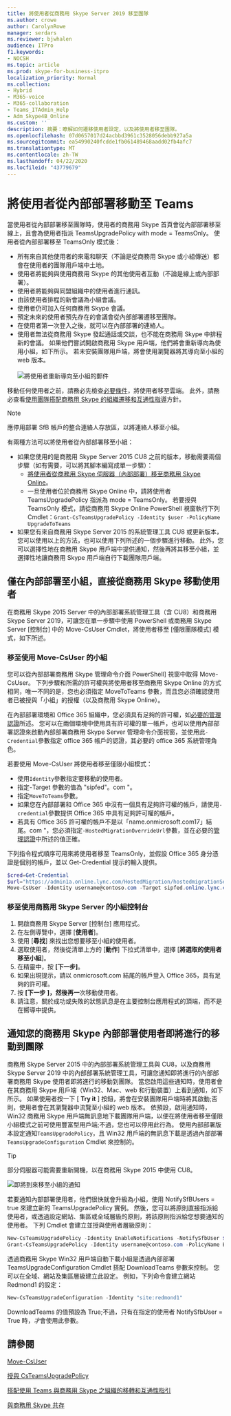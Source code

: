 ```yaml
---
title: 將使用者從商務用 Skype Server 2019 移至團隊
ms.author: crowe
author: CarolynRowe
manager: serdars
ms.reviewer: bjwhalen
audience: ITPro
f1.keywords:
- NOCSH
ms.topic: article
ms.prod: skype-for-business-itpro
localization_priority: Normal
ms.collection:
- Hybrid
- M365-voice
- M365-collaboration
- Teams_ITAdmin_Help
- Adm_Skype4B_Online
ms.custom: ''
description: 摘要：瞭解如何遷移使用者設定，以及將使用者移至團隊。
ms.openlocfilehash: 07d0657017d24acbbd3961c3528056debb927a5a
ms.sourcegitcommit: ea54990240fcdde1fb061489468aadd02fb4afc7
ms.translationtype: MT
ms.contentlocale: zh-TW
ms.lasthandoff: 04/22/2020
ms.locfileid: "43779679"
---
```

# <a name="move-users-from-on-premises-to-teams"></a>將使用者從內部部署移動至 Teams

當使用者從內部部署移至團隊時，使用者的商務用 Skype 首頁會從內部部署移至線上，且會為使用者指派 TeamsUpgradePolicy with mode = TeamsOnly。  使用者從內部部署移至 TeamsOnly 模式後：

- 所有來自其他使用者的來電和聊天（不論是從商務用 Skype 或小組傳送）都會在使用者的團隊用戶端中土地。
- 使用者將能夠與使用商務用 Skype 的其他使用者互動（不論是線上或內部部署）。
- 使用者將能夠與同盟組織中的使用者進行通訊。
- 由該使用者排程的新會議為小組會議。
- 使用者仍可加入任何商務用 Skype 會議。
- 預定未來的使用者預先存在的會議會從內部部署遷移至團隊。
- 在使用者第一次登入之後，就可以在內部部署的連絡人。
- 使用者無法從商務用 Skype 發起通話或交談，也不能在商務用 Skype 中排程新的會議。 如果他們嘗試開啟商務用 Skype 用戶端，他們將會重新導向為使用小組，如下所示。 若未安裝團隊用戶端，將會使用瀏覽器將其導向至小組的 web 版本。<br><br>
    ![將使用者重新導向至小組的郵件](../media/go-to-teams-page.png)

移動任何使用者之前，請務必先檢查[必要條件](move-users-between-on-premises-and-cloud.md#prerequisites)，將使用者移至雲端。 此外，請務必查看[使用團隊搭配商務用 Skype 的組織遷移和互通性指導](/microsoftteams/migration-interop-guidance-for-teams-with-skype)方針。


> [!NOTE]
> 應停用部署 SfB 帳戶的整合連絡人存放區，以將連絡人移至小組。


有兩種方法可以將使用者從內部部署移至小組：

- 如果您使用的是商務用 Skype Server 2015 CU8 之前的版本，移動需要兩個步驟（如有需要，可以將其腳本編寫成單一步驟）：
  - [將使用者從商務用 Skype 伺服器（內部部署）移至商務用 Skype Online](move-users-from-on-premises-to-skype-for-business-online.md)。
  - 一旦使用者位於商務用 Skype Online 中，請將使用者 TeamsUpgradePolicy 指派為 mode = TeamsOnly。 若要授與 TeamsOnly 模式，請從商務用 Skype Online PowerShell 視窗執行下列 Cmdlet：`Grant-CsTeamsUpgradePolicy -Identity $user -PolicyName UpgradeToTeams`
- 如果您有來自商務用 Skype Server 2015 的系統管理工具 CU8 或更新版本，您可以使用以上的方法，也可以使用下列所述的一個步驟進行移動。 此外，您可以選擇性地在商務用 Skype 用戶端中提供通知，然後再將其移至小組，並選擇性地讓商務用 Skype 用戶端自行下載團隊用戶端。

## <a name="move-a-user-directly-from-skype-for-business-on-premises-to-teams-only"></a>僅在內部部署至小組，直接從商務用 Skype 移動使用者

在商務用 Skype 2015 Server 中的內部部署系統管理工具（含 CU8）和商務用 Skype Server 2019，可讓您在單一步驟中使用 PowerShell 或商務用 Skype Server [控制台] 中的 Move-CsUser Cmdlet，將使用者移至 [僅限團隊模式] 模式，如下所述。

### <a name="move-to-teams-using-move-csuser"></a>移至使用 Move-CsUser 的小組

您可以從內部部署商務用 Skype 管理命令介面 PowerShell] 視窗中取得 Move-CsUser。 下列步驟和所需的許可權與將使用者移至商務用 Skype Online 的方式相同，唯一不同的是，您也必須指定 MoveToTeams 參數，而且您必須確認使用者已被授與「小組」的授權（以及商務用 Skype Online）。

在內部部署環境和 Office 365 組織中，您必須具有足夠的許可權，如[必要的管理認證](move-users-between-on-premises-and-cloud.md#required-administrative-credentials)所述。 您可以在兩個環境中使用具有許可權的單一帳戶，也可以使用內部部署認證來啟動內部部署商務用 Skype Server 管理命令介面視窗，並使用此`-Credential`參數指定 office 365 帳戶的認證，其必要的 office 365 系統管理角色。

若要使用 Move-CsUser 將使用者移至僅限小組模式：

- 使用`Identity`參數指定要移動的使用者。
- 指定-Target 參數的值為 "sipfed"。<span>com "。
- 指定`MoveToTeams`參數。
- 如果您在內部部署和 Office 365 中沒有一個具有足夠許可權的帳戶，請使用`-credential`參數提供 Office 365 中具有足夠許可權的帳戶。
- 若具有 Office 365 許可權的帳戶不是以「name.onmicrosoft.com17」結尾。<span>com "，您必須指定`-HostedMigrationOverrideUrl`參數，並在必要的[管理認證](move-users-between-on-premises-and-cloud.md#required-administrative-credentials)中所述的值正確。

下列指令程式順序可用來將使用者移至 TeamsOnly，並假設 Office 365 身分憑證是個別的帳戶，並以 Get-Credential 提示的輸入提供。

  ```powershell
  $cred=Get-Credential
  $url="https://admin1a.online.lync.com/HostedMigration/hostedmigrationService.svc"
  Move-CsUser -Identity username@contoso.com -Target sipfed.online.lync.com -MoveToTeams -Credential $cred -HostedMigrationOverrideUrl $url
  ```

### <a name="move-to-teams-using-skype-for-business-server-control-panel"></a>移至使用商務用 Skype Server 的小組控制台

1. 開啟商務用 Skype Server [控制台] 應用程式。
2. 在左側導覽中，選擇 [**使用者**]。
3. 使用 [**尋找**] 來找出您想要移至小組的使用者。
4. 選取使用者，然後從清單上方的 [**動作**] 下拉式清單中，選擇 [**將選取的使用者移至小組**]。
5. 在精靈中，按 **[下一步]**。
6. 如果出現提示，請以 onmicrosoft.com 結尾的帳戶登入 Office 365，具有足夠的許可權。
7. 按 **[下一步** **]，然後再一**次移動使用者。
8. 請注意，關於成功或失敗的狀態訊息是在主要控制台應用程式的頂端，而不是在嚮導中提供。

## <a name="notify-your-skype-for-business-on-premises-users-of-the-upcoming-move-to-teams"></a>通知您的商務用 Skype 內部部署使用者即將進行的移動到團隊

商務用 Skype Server 2015 中的內部部署系統管理工具與 CU8，以及商務用 Skype Server 2019 中的內部部署系統管理工具，可讓您通知即將進行的內部部署商務用 Skype 使用者即將進行的移動到團隊。 當您啟用這些通知時，使用者會在其商務用 Skype 用戶端（Win32、Mac、web 和行動裝置）上看到通知，如下所示。 如果使用者按一下 [ **Try it** ] 按鈕，將會在安裝團隊用戶端時將其啟動;否則，使用者會在其瀏覽器中流覽至小組的 web 版本。 依預設，啟用通知時，Win32 商務用 Skype 用戶端無訊息地下載團隊用戶端，以便在將使用者移至僅限小組模式之前可使用豐富型用戶端;不過，您也可以停用此行為。  使用內部部署版本設定通知`TeamsUpgradePolicy`，且 Win32 用戶端的無訊息下載是透過內部部署`TeamsUpgradeConfiguration` Cmdlet 來控制的。

> [!TIP]
> 部分伺服器可能需要重新開機，以在商務用 Skype 2015 中使用 CU8。

![即將到來移至小組的通知](../media/teams-upgrade-notification.png)

若要通知內部部署使用者，他們很快就會升級為小組，使用 NotifySfBUsers = true 來建立新的 TeamsUpgradePolicy 實例。 然後，您可以將原則直接指派給使用者，或透過設定網站、集區或全域層級的原則，將該原則指派給您想要通知的使用者。 下列 Cmdlet 會建立並授與使用者層級原則：

```powershell
New-CsTeamsUpgradePolicy -Identity EnableNotifications -NotifySfbUser $true
Grant-CsTeamsUpgradePolicy -Identity username@contoso.com -PolicyName EnableNotifications
```

透過商務用 Skype Win32 用戶端自動下載小組是透過內部部署 TeamsUpgradeConfiguration Cmdlet 搭配 DownloadTeams 參數來控制。 您可以在全域、網站及集區層級建立此設定。 例如，下列命令會建立網站 Redmond1 的設定：

```powershell
New-CsTeamsUpgradeConfiguration -Identity "site:redmond1"
```

DownloadTeams 的值預設為 True;不過，只有在指定的使用者 NotifySfbUser = True 時，*才*會使用此參數。

## <a name="see-also"></a>請參閱

[Move-CsUser](https://docs.microsoft.com/powershell/module/skype/move-csuser)

[授與 CsTeamsUpgradePolicy](https://docs.microsoft.com/powershell/module/skype/grant-csteamsupgradepolicy
)

[搭配使用 Teams 與商務用 Skype 之組織的移轉和互通性指引](/microsoftteams/migration-interop-guidance-for-teams-with-skype)

[與商務用 Skype 共存](/microsoftteams/coexistence-chat-calls-presence)

